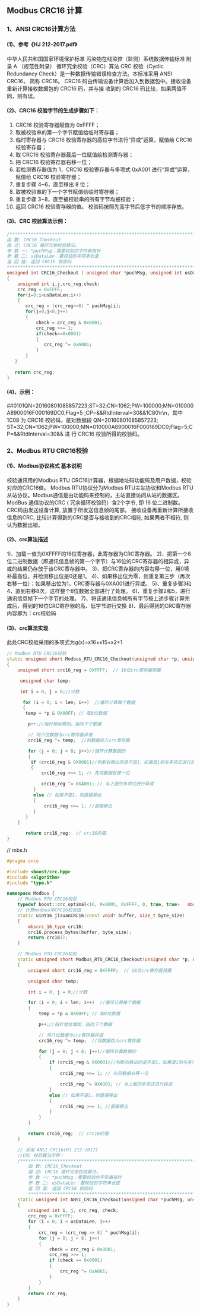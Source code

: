 ## Modbus CRC16 计算

###  1、ANSI CRC16计算方法
#### (1)、参考《HJ 212-2017.pdf》
中华人民共和国国家环境保护标准  污染物在线监控（监测）系统数据传输标准
附 录 A 
（规范性附录） 
循环冗余校验（CRC）算法 
CRC 校验（Cyclic Redundancy Check）是一种数据传输错误检查方法。本标准采用 ANSI CRC16，
简称 CRC16。 
CRC16 码由传输设备计算后加入到数据包中。接收设备重新计算接收数据包的 CRC16 码，并与接
收到的 CRC16 码比较，如果两值不同，则有误。 

#### (2)、CRC16 校验字节的生成步骤如下： 
1) CRC16 校验寄存器赋值为 0xFFFF； 
2) 取被校验串的第一个字节赋值给临时寄存器； 
3) 临时寄存器与 CRC16 校验寄存器的高位字节进行“异或”运算，赋值给 CRC16 校验寄存器； 
4) 取 CRC16 校验寄存器最后一位赋值给检测寄存器； 
5) 把 CRC16 校验寄存器右移一位； 
6) 若检测寄存器值为 1，CRC16 校验寄存器与多项式 0xA001 进行“异或”运算，赋值给 CRC16
校验寄存器； 
7) 重复步骤 4~6，直至移出 8 位； 
8) 取被校验串的下一个字节赋值给临时寄存器； 
9) 重复步骤 3~8，直至被校验串的所有字节均被校验； 
10) 返回 CRC16 校验寄存器的值。 
校验码按照先高字节后低字节的顺序存放。

#### (3)、CRC 校验算法示例：
```cpp
/**************************************************************************************** 
函 数: CRC16_Checkout 
描 述: CRC16 循环冗余校验算法。
参 数 一: *puchMsg：需要校验的字符串指针
参 数 二: usDataLen：要校验的字符串长度
返 回 值: 返回 CRC16 校验码
****************************************************************************************/ 
unsigned int CRC16_Checkout ( unsigned char *puchMsg, unsigned int usDataLen ) 
{ 
    unsigned int i,j,crc_reg,check; 
    crc_reg = 0xFFFF; 
    for(i=0;i<usDataLen;i++) 
    { 
       crc_reg = (crc_reg>>8) ^ puchMsg[i]; 
       for(j=0;j<8;j++) 
       { 
           check = crc_reg & 0x0001; 
           crc_reg >>= 1; 
           if(check==0x0001) 
           { 
              crc_reg ^= 0xA001; 
           } 
       } 
   } 
   
   return crc_reg; 
} 
```

#### (4)、示例：
##0101QN=20160801085857223;ST=32;CN=1062;PW=100000;MN=010000A8900016F000169DC0;Flag=5
;CP=&&RtdInterval=30&&1C80\r\n，其中 1C08 为 CRC16 校验码，是对数据段 QN=20160801085857223; 
ST=32;CN=1062;PW=100000;MN=010000A8900016F000169DC0;Flag=5;CP=&&RtdInterval=30&& 进 行
CRC16 校验所得的校验码。

### 2、Modbus RTU CRC16校验
#### (1)、Modbus协议格式 基本说明
校验通讯用的Modbus RTU CRC16计算器，根据地址码功能码及用户数据，校验对应的CRC16值。
Modbus RTU协议分为Modbus RTU主站协议和Modbus RTU从站协议。Modbus通信是由功能码来控制的，主站直接访问从站的数据区。
ModBus 通信协议的CRC ( 冗余循环校验码）含2个字节, 即 16 位二进制数。CRC码由发送设备计算, 放置于所发送信息帧的尾部。
接收设备再重新计算所接收信息的CRC, 比较计算得到的CRC是否与接收到的CRC相符, 如果两者不相符, 则认为数据出错。

#### (2)、crc算法描述
1)、加载一值为0XFFFF的16位寄存器，此寄存器为CRC寄存器。
2)、把第一个8位二进制数据（即通讯信息帧的第一个字节）与16位的CRC寄存器的相异或，异或的结果仍存放于该CRC寄存器中。
3)、把CRC寄存器的内容右移一位，用0填补最高位，并检测移出位是0还是1。
4)、如果移出位为零，则重复第三步（再次右移一位）；如果移出位为1，CRC寄存器与0XA001进行异或。
5)、重复步骤3和4，直到右移8次，这样整个8位数据全部进行了处理。
6)、重复步骤2和5，进行通讯信息帧下一个字节的处理。
7)、将该通讯信息帧所有字节按上述步骤计算完成后，得到的16位CRC寄存器的高、低字节进行交换
8)、最后得到的CRC寄存器内容即为：crc校验码

#### (3)、crc算法实现
此处CRC校验采用的多项式为g(x)=x16+x15+x2+1
```cpp
// Modbus RTU CRC16校验
static unsigned short Modbus_RTU_CRC16_Checkout(unsigned char *p, unsigned int len)
{
    unsigned short crc16_reg = 0XFFFF;  // 16位crc寄存器预置

     unsigned char temp;

     int i = 0, j = 0;//计数

      for (i = 0; i < len; i++)  //循环计算每个数据
      {
	   temp = *p & 0X00FF; // 取8位数据

	    p++;//指针地址增加，指向下个数据

	    // 将八位数据与crc寄存器异或
	    crc16_reg ^= temp;  //将数据存入crc寄存器

	    for (j = 0; j < 8; j++)//循环计算数据的
	    {
		 if (crc16_reg & 0X0001)//判断右移出的是不是1，如果是1则与多项式进行异或。
		 {
		     crc16_reg >>= 1; // 先将数据右移一位

		     crc16_reg ^= 0XA001; // 与上面的多项式进行异或
		  }
		  else // 如果不是1，则直接移出
		  {
		      crc16_reg >>= 1; //直接移出
		  }
	   }
	}

       return crc16_reg;  // crc16的值
}
```

// mbs.h
```cpp
#pragma once

#include <boost/crc.hpp>
#include <algorithm>
#include "type.h"

namespace Modbus {
	// Modbus RTU CRC16校验
	typedef boost::crc_optimal<16, 0x8005, 0xFFFF, 0, true, true>	mbscrc_16_type;
	// 计算modbus中CRC16校验值
	static uint16 jisuanCRC16(const void* buffer, size_t byte_size)
	{
		mbscrc_16_type crc16;
		crc16.process_bytes(buffer, byte_size);
		return crc16();
	}

	// Modbus RTU CRC16校验
	static unsigned short Modbus_RTU_CRC16_Checkout(unsigned char *p, unsigned int len)
	{
		unsigned short crc16_reg = 0XFFFF;  // 16位crc寄存器预置

		unsigned char temp;

		int i = 0, j = 0;//计数

		for (i = 0; i < len; i++)  //循环计算每个数据
		{
			temp = *p & 0X00FF; // 取8位数据

			p++;//指针地址增加，指向下个数据

			// 将八位数据与crc寄存器异或
			crc16_reg ^= temp;  //将数据存入crc寄存器

			for (j = 0; j < 8; j++)//循环计算数据的
			{
				if (crc16_reg & 0X0001)//判断右移出的是不是1，如果是1则与多项式进行异或。
				{
					crc16_reg >>= 1; // 先将数据右移一位

					crc16_reg ^= 0XA001; // 与上面的多项式进行异或
				}
				else // 如果不是1，则直接移出
				{
					crc16_reg >>= 1; //直接移出
				}
			}
		}

		return crc16_reg;  // crc16的值
	}

	// 采用 ANSI CRC16(HJ 212-2017)
	//CRC 校验算法示例：
	/****************************************************************************************
		函 数: CRC16_Checkout
		描 述: CRC16 循环冗余校验算法。
		参 数 一: *puchMsg：需要校验的字符串指针
		参 数 二: usDataLen：要校验的字符串长度
		返 回 值: 返回 CRC16 校验码
		****************************************************************************************/
	static unsigned int ANSI_CRC16_Checkout(unsigned char *puchMsg, unsigned int usDataLen)
	{
		unsigned int i, j, crc_reg, check;
		crc_reg = 0xFFFF;
		for (i = 0; i < usDataLen; i++)
		{
			crc_reg = (crc_reg >> 8) ^ puchMsg[i];
			for (j = 0; j < 8; j++)
			{
				check = crc_reg & 0x0001;
				crc_reg >>= 1;
				if (check == 0x0001)
				{
					crc_reg ^= 0xA001;
				}
			}
		}
		return crc_reg;
	}
}
```
